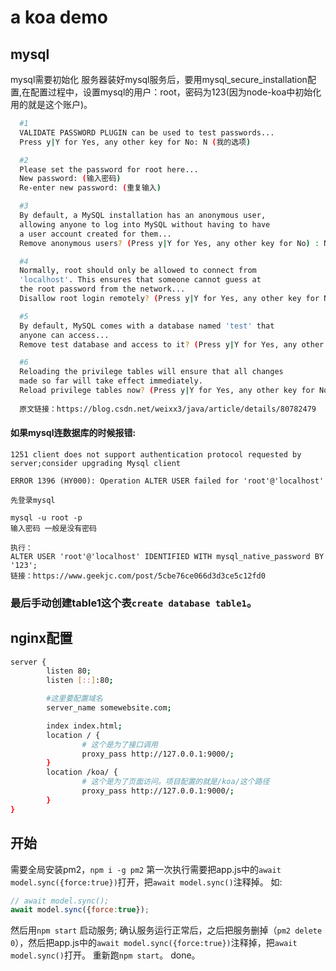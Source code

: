 # a koa demo

## mysql
mysql需要初始化
服务器装好mysql服务后，要用mysql_secure_installation配置,在配置过程中，设置mysql的用户：root，密码为123(因为node-koa中初始化用的就是这个账户)。
```bash
  #1
  VALIDATE PASSWORD PLUGIN can be used to test passwords...
  Press y|Y for Yes, any other key for No: N (我的选项)

  #2
  Please set the password for root here...
  New password: (输入密码)
  Re-enter new password: (重复输入)

  #3
  By default, a MySQL installation has an anonymous user,
  allowing anyone to log into MySQL without having to have
  a user account created for them...
  Remove anonymous users? (Press y|Y for Yes, any other key for No) : N (我的选项)

  #4
  Normally, root should only be allowed to connect from
  'localhost'. This ensures that someone cannot guess at
  the root password from the network...
  Disallow root login remotely? (Press y|Y for Yes, any other key for No) : Y (我的选项)

  #5
  By default, MySQL comes with a database named 'test' that
  anyone can access...
  Remove test database and access to it? (Press y|Y for Yes, any other key for No) : N (我的选项)

  #6
  Reloading the privilege tables will ensure that all changes
  made so far will take effect immediately.
  Reload privilege tables now? (Press y|Y for Yes, any other key for No) : Y (我的选项)
  
  原文链接：https://blog.csdn.net/weixx3/java/article/details/80782479
```
  
#### 如果mysql连数据库的时候报错:

```
1251 client does not support authentication protocol requested by server;consider upgrading Mysql client

ERROR 1396 (HY000): Operation ALTER USER failed for 'root'@'localhost'

先登录mysql

mysql -u root -p
输入密码 一般是没有密码

执行：
ALTER USER 'root'@'localhost' IDENTIFIED WITH mysql_native_password BY '123';
链接：https://www.geekjc.com/post/5cbe76ce066d3d3ce5c12fd0
```


### 最后手动创建table1这个表`create database table1`。

## nginx配置

```bash
server {
        listen 80;
        listen [::]:80;

        #这里要配置域名
        server_name somewebsite.com;

        index index.html;
        location / {
                # 这个是为了接口调用
                proxy_pass http://127.0.0.1:9000/;
        }
        location /koa/ {
                # 这个是为了页面访问。项目配置的就是/koa/这个路径
                proxy_pass http://127.0.0.1:9000/;
        }
}
```

## 开始
需要全局安装pm2，`npm i -g pm2`
第一次执行需要把app.js中的`await model.sync({force:true})`打开，把`await model.sync()`注释掉。
如:
```js
// await model.sync();
await model.sync({force:true});
```
然后用`npm start` 启动服务;
确认服务运行正常后，之后把服务删掉（`pm2 delete 0`），然后把app.js中的`await model.sync({force:true})`注释掉，把`await model.sync()`打开。
重新跑`npm start`。
done。




